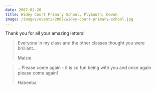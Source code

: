 ```yaml
---
date: 2007-02-28
title: Widey Court Primary School, Plymouth, Devon
image: /images/events/2007/widey-court-primary-school.jpg
---
```


Thank you for all your amazing letters!

> Everyone in my class and the other classes thought you were brilliant...
> 
> <footer>Maisie</footer>

<span></span>

> ...Please come again - it is so fun being with you and once again please come again!
> 
> <footer>Habeeba</footer>
